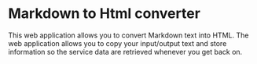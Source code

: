 # Markdown to Html converter

This web application allows you to convert Markdown text into HTML. The web application allows you to copy your input/output text and store information so the service data are retrieved whenever you get back on.
